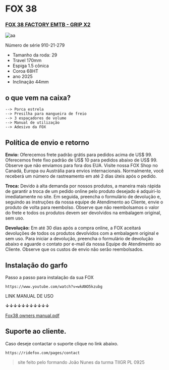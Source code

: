 # FOX 38

### <ins>FOX 38 FACTORY EMTB - GRIP X2</ins>
![aa](https://github.com/user-attachments/assets/540ca3fa-f56f-4835-b7e9-ca89d711cc28)

Número de série 910-21-279

- Tamanho da roda: 29 
- Travel 170mm
- Espiga 1.5 cônica
- Coroa 68HT
- ano 2025
- Inclinação 44mm


## o que vem na caixa? 
```
--> Porca estrela
--> Presilha para mangueira de freio
--> 3 espaçadores de volume
--> Manual de utilização
--> Adesivo da FOX 
```
## Política de envio e retorno

**Envio:**
Oferecemos frete padrão grátis para pedidos acima de US$ 99. Oferecemos frete fixo padrão de US$ 10 para pedidos abaixo de US$ 99. Observe que não enviamos para fora dos EUA. 
Visite nossa FOX Shop no Canadá, Europa ou Austrália para envios internacionais. Normalmente, você receberá um número de rastreamento em até 2 dias úteis após o pedido.

**Troca:**
Devido à alta demanda por nossos produtos, a maneira mais rápida de garantir a troca de um pedido online pelo produto desejado é adquiri-lo imediatamente no site. 
Em seguida, preencha o formulário de devolução e, seguindo as instruções da nossa equipe de Atendimento ao Cliente, envie o produto de volta para reembolso. 
Observe que não reembolsamos o valor do frete e todos os produtos devem ser devolvidos na embalagem original, sem uso.

**Devolução:**
Em até 30 dias após a compra online, a FOX aceitará devoluções de todos os produtos devolvidos com a embalagem original e sem uso.
Para iniciar a devolução, preencha o formulário de devolução abaixo e aguarde o contato por e-mail da nossa Equipe de Atendimento ao Cliente.
Observe que os custos de envio não serão reembolsados.

## **Instalação do garfo**
Passo a passo para instalação da sua FOX
```
https://www.youtube.com/watch?v=wkANO5kzubg
```
LINK MANUAL DE USO

**↓↓↓↓↓↓↓↓↓↓↓**

[Fox38 owners manual.pdf](https://github.com/user-attachments/files/23123626/Fox38.owners.manual.pdf)

## **Suporte ao cliente.**

Caso deseje contactar o suporte clique no link abaixo.
```
https://ridefox.com/pages/contact
```

> site feito pelo formando João Nunes da turma TIIGR PL 0925
